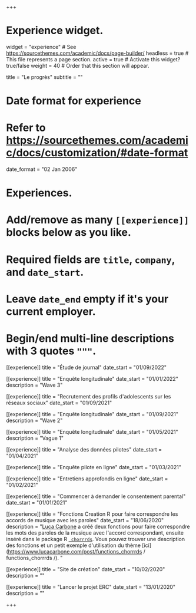 +++
# Experience widget.
widget = "experience"  # See https://sourcethemes.com/academic/docs/page-builder/
headless = true  # This file represents a page section.
active = true  # Activate this widget? true/false
weight = 40  # Order that this section will appear.

title = "Le progrès"
subtitle = ""

# Date format for experience
#   Refer to https://sourcethemes.com/academic/docs/customization/#date-format
date_format = "02 Jan 2006"

# Experiences.
#   Add/remove as many `[[experience]]` blocks below as you like.
#   Required fields are `title`, `company`, and `date_start`.
#   Leave `date_end` empty if it's your current employer.
#   Begin/end multi-line descriptions with 3 quotes `"""`.

[[experience]]
  title = "Étude de journal"
  date_start = "01/09/2022"
  
[[experience]]
  title = "Enquête longitudinale"
  date_start = "01/01/2022"
  description = "Wave 3"

[[experience]]
  title = "Recrutement des profils d'adolescents sur les réseaux sociaux"
  date_start = "01/09/2021"

[[experience]]
  title = "Enquête longitudinale"
  date_start = "01/09/2021"
  description = "Wave 2"

[[experience]]
  title = "Enquête longitudinale"
  date_start = "01/05/2021"
  description = "Vague 1"

[[experience]]
  title = "Analyse des données pilotes"
  date_start = "01/04/2021"

[[experience]]
  title = "Enquête pilote en ligne"
  date_start = "01/03/2021"

[[experience]]
  title = "Entretiens approfondis en ligne"
  date_start = "01/02/2021"

[[experience]]
  title = "Commencer à demander le consentement parental"
  date_start = "01/01/2021"

[[experience]]
  title = "Fonctions Creation R pour faire correspondre les accords de musique avec les paroles"
  date_start = "18/06/2020"
  description = "[Luca Carbone](http://www.projectmimic.eu/authors/admin4/) a créé deux fonctions pour faire correspondre les mots des paroles de la musique avec l'accord correspondant, ensuite inséré dans le package R [` chorrrds`](https://github.com/r-music/chorrrds). Vous pouvez trouver une description des fonctions et un petit exemple d'utilisation du thème [ici](https://www.lucacarbone.com/post/functions_chorrrds / functions_chorrrds /). "

[[experience]]
  title = "Site de création"
  date_start = "10/02/2020"
  description = ""
  
[[experience]]
  title = "Lancer le projet ERC"
  date_start = "13/01/2020"
  description = ""

+++